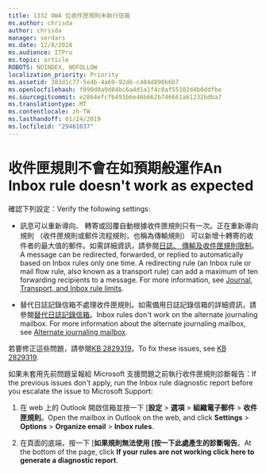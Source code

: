 ```yaml
---
title: 1332 OWA 位收件匣規則未執行信箱
ms.author: chrisda
author: chrisda
manager: serdars
ms.date: 12/8/2018
ms.audience: ITPro
ms.topic: article
ROBOTS: NOINDEX, NOFOLLOW
localization_priority: Priority
ms.assetid: 383d1c77-5e4b-4a69-92d6-c404d890b6b7
ms.openlocfilehash: f090d0a9d84bc6a4d1a1f4c0af55102d4b0ddfbe
ms.sourcegitcommit: e2864efcfb493b6e46b662b746661a61232bdba7
ms.translationtype: MT
ms.contentlocale: zh-TW
ms.lasthandoff: 01/24/2019
ms.locfileid: "29461037"
---
```

# <a name="an-inbox-rule-doesnt-work-as-expected"></a><span data-ttu-id="b2003-102">收件匣規則不會在如預期般運作</span><span class="sxs-lookup"><span data-stu-id="b2003-102">An Inbox rule doesn't work as expected</span></span>

<span data-ttu-id="b2003-103">確認下列設定：</span><span class="sxs-lookup"><span data-stu-id="b2003-103">Verify the following settings:</span></span>
  
- <span data-ttu-id="b2003-p101">訊息可以重新導向、 轉寄或回覆自動根據收件匣規則只有一次。正在重新導向規則 （收件匣規則或郵件流程規則，也稱為傳輸規則） 可以新增十轉寄的收件者的最大值的郵件。如需詳細資訊，請參閱[日誌、 傳輸及收件匣規則限制](https://docs.microsoft.com/office365/servicedescriptions/exchange-online-service-description/exchange-online-limits)。</span><span class="sxs-lookup"><span data-stu-id="b2003-p101">A message can be redirected, forwarded, or replied to automatically based on Inbox rules only one time. A redirecting rule (an Inbox rule or mail flow rule, also known as a transport rule) can add a maximum of ten forwarding recipients to a message. For more information, see [Journal, Transport, and Inbox rule limits](https://docs.microsoft.com/office365/servicedescriptions/exchange-online-service-description/exchange-online-limits).</span></span>
    
- <span data-ttu-id="b2003-p102">替代日誌記錄信箱不處理收件匣規則。如需備用日誌記錄信箱的詳細資訊，請參閱[替代日誌記錄信箱](https://docs.microsoft.com/Exchange/security-and-compliance/journaling/journaling#alternate-journaling-mailbox)。</span><span class="sxs-lookup"><span data-stu-id="b2003-p102">Inbox rules don't work on the alternate journaling mailbox. For more information about the alternate journaling mailbox, see [Alternate journaling mailbox](https://docs.microsoft.com/Exchange/security-and-compliance/journaling/journaling#alternate-journaling-mailbox).</span></span>
    
<span data-ttu-id="b2003-109">若要修正這些問題，請參閱[KB 2829319](https://support.microsoft.com/kb/2829319)。</span><span class="sxs-lookup"><span data-stu-id="b2003-109">To fix these issues, see [KB 2829319](https://support.microsoft.com/kb/2829319).</span></span>
  
<span data-ttu-id="b2003-110">如果未套用先前問題呈報給 Microsoft 支援問題之前執行收件匣規則診斷報告：</span><span class="sxs-lookup"><span data-stu-id="b2003-110">If the previous issues don't apply, run the Inbox rule diagnostic report before you escalate the issue to Microsoft Support:</span></span>
  
1. <span data-ttu-id="b2003-111">在 web 上的 Outlook 開啟信箱並按一下 [**設定** \> **選項** \> **組織電子郵件** \> **收件匣規則**。</span><span class="sxs-lookup"><span data-stu-id="b2003-111">Open the mailbox in Outlook on the web, and click **Settings** \> **Options** \> **Organize email** \> **Inbox rules**.</span></span>
    
2. <span data-ttu-id="b2003-112">在頁面的底端，按一下 [**如果規則無法使用 [按一下此處產生的診斷報告**。</span><span class="sxs-lookup"><span data-stu-id="b2003-112">At the bottom of the page, click **If your rules are not working click here to generate a diagnostic report**.</span></span>
    

